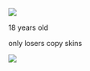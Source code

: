 ![](https://komarev.com/ghpvc/?username=yaorijuana&color=000000&label=witnesses&base=1000) 

18 years old

only losers copy skins

![](https://71781816.carrd.co/assets/images/image11.jpg?v=cb657133)
